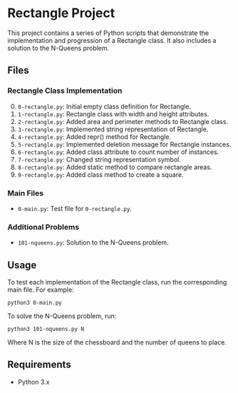 # Rectangle Project

This project contains a series of Python scripts that demonstrate the implementation and progression of a Rectangle class. It also includes a solution to the N-Queens problem.

## Files

### Rectangle Class Implementation

0. `0-rectangle.py`: Initial empty class definition for Rectangle.
1. `1-rectangle.py`: Rectangle class with width and height attributes.
2. `2-rectangle.py`: Added area and perimeter methods to Rectangle class.
3. `3-rectangle.py`: Implemented string representation of Rectangle.
4. `4-rectangle.py`: Added repr() method for Rectangle.
5. `5-rectangle.py`: Implemented deletion message for Rectangle instances.
6. `6-rectangle.py`: Added class attribute to count number of instances.
7. `7-rectangle.py`: Changed string representation symbol.
8. `8-rectangle.py`: Added static method to compare rectangle areas.
9. `9-rectangle.py`: Added class method to create a square.

### Main Files

- `0-main.py`: Test file for `0-rectangle.py`.

### Additional Problems

- `101-nqueens.py`: Solution to the N-Queens problem.

## Usage

To test each implementation of the Rectangle class, run the corresponding main file. For example:

```
python3 0-main.py
```

To solve the N-Queens problem, run:

```
python3 101-nqueens.py N
```

Where N is the size of the chessboard and the number of queens to place.

## Requirements

- Python 3.x
